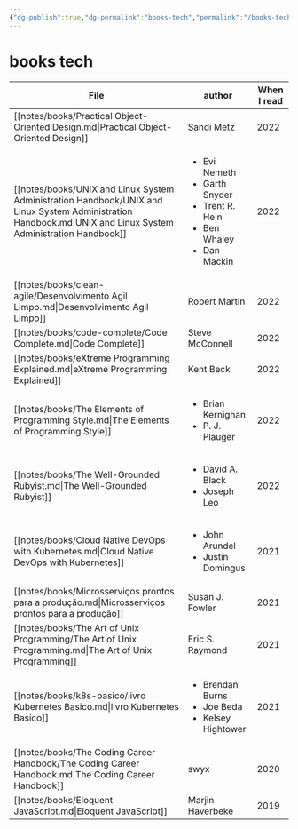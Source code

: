 ```yaml
---
{"dg-publish":true,"dg-permalink":"books-tech","permalink":"/books-tech/","dgHomeLink":true,"dgPassFrontmatter":false,"dgShowBacklinks":true,"dgShowLocalGraph":false}
---
```


# books tech

| File                                                                                                                                                          | author                                                                                                        | When I read |
| ------------------------------------------------------------------------------------------------------------------------------------------------------------- | ------------------------------------------------------------------------------------------------------------- | ----------- |
| [[notes/books/Practical Object-Oriented Design.md\|Practical Object-Oriented Design]]                                                                         | Sandi Metz                                                                                                    | 2022        |
| [[notes/books/UNIX and Linux System Administration Handbook/UNIX and Linux System Administration Handbook.md\|UNIX and Linux System Administration Handbook]] | <ul><li>Evi Nemeth</li><li>Garth Snyder</li><li>Trent R. Hein</li><li>Ben Whaley</li><li>Dan Mackin</li></ul> | 2022        |
| [[notes/books/clean-agile/Desenvolvimento Agil Limpo.md\|Desenvolvimento Agil Limpo]]                                                                         | Robert Martin                                                                                                 | 2022        |
| [[notes/books/code-complete/Code Complete.md\|Code Complete]]                                                                                                 | Steve McConnell                                                                                               | 2022        |
| [[notes/books/eXtreme Programming Explained.md\|eXtreme Programming Explained]]                                                                               | Kent Beck                                                                                                     | 2022        |
| [[notes/books/The Elements of Programming Style.md\|The Elements of Programming Style]]                                                                       | <ul><li>Brian Kernighan</li><li>P. J. Plauger</li></ul>                                                       | 2022        |
| [[notes/books/The Well-Grounded Rubyist.md\|The Well-Grounded Rubyist]]                                                                                       | <ul><li>David A. Black</li><li>Joseph Leo</li></ul>                                                           | 2022        |
| [[notes/books/Cloud Native DevOps with Kubernetes.md\|Cloud Native DevOps with Kubernetes]]                                                                   | <ul><li>John Arundel</li><li>Justin Domingus</li></ul>                                                        | 2021        |
| [[notes/books/Microsserviços prontos para a produção.md\|Microsserviços prontos para a produção]]                                                             | Susan J. Fowler                                                                                               | 2021        |
| [[notes/books/The Art of Unix Programming/The Art of Unix Programming.md\|The Art of Unix Programming]]                                                       | Eric S. Raymond                                                                                               | 2021        |
| [[notes/books/k8s-basico/livro Kubernetes Basico.md\|livro Kubernetes Basico]]                                                                                | <ul><li>Brendan Burns</li><li>Joe Beda</li><li>Kelsey Hightower</li></ul>                                     | 2021        |
| [[notes/books/The Coding Career Handbook/The Coding Career Handbook.md\|The Coding Career Handbook]]                                                          | swyx                                                                                                          | 2020        |
| [[notes/books/Eloquent JavaScript.md\|Eloquent JavaScript]]                                                                                                   | Marjin Haverbeke                                                                                              | 2019        |

